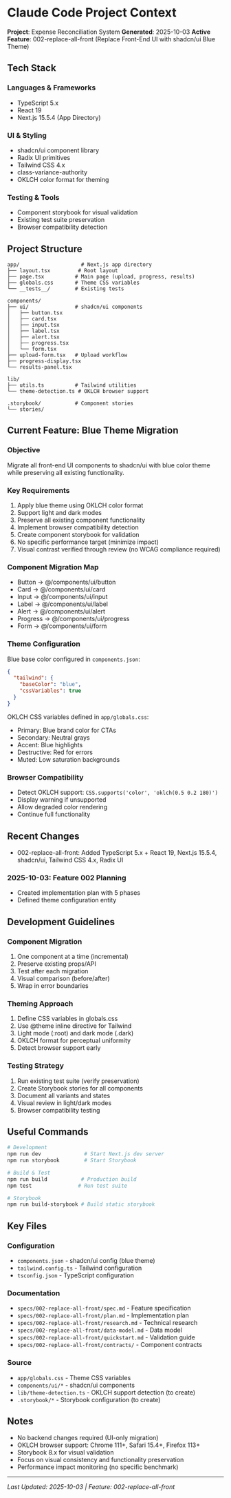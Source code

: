 # Claude Code Project Context

**Project**: Expense Reconciliation System
**Generated**: 2025-10-03
**Active Feature**: 002-replace-all-front (Replace Front-End UI with shadcn/ui Blue Theme)

## Tech Stack

### Languages & Frameworks
- TypeScript 5.x
- React 19
- Next.js 15.5.4 (App Directory)

### UI & Styling
- shadcn/ui component library
- Radix UI primitives
- Tailwind CSS 4.x
- class-variance-authority
- OKLCH color format for theming

### Testing & Tools
- Component storybook for visual validation
- Existing test suite preservation
- Browser compatibility detection

## Project Structure

```
app/                    # Next.js app directory
├── layout.tsx         # Root layout
├── page.tsx          # Main page (upload, progress, results)
├── globals.css       # Theme CSS variables
└── __tests__/        # Existing tests

components/
├── ui/               # shadcn/ui components
│   ├── button.tsx
│   ├── card.tsx
│   ├── input.tsx
│   ├── label.tsx
│   ├── alert.tsx
│   ├── progress.tsx
│   └── form.tsx
├── upload-form.tsx   # Upload workflow
├── progress-display.tsx
└── results-panel.tsx

lib/
├── utils.ts          # Tailwind utilities
└── theme-detection.ts # OKLCH browser support

.storybook/           # Component stories
└── stories/
```

## Current Feature: Blue Theme Migration

### Objective
Migrate all front-end UI components to shadcn/ui with blue color theme while preserving all existing functionality.

### Key Requirements
1. Apply blue theme using OKLCH color format
2. Support light and dark modes
3. Preserve all existing component functionality
4. Implement browser compatibility detection
5. Create component storybook for validation
6. No specific performance target (minimize impact)
7. Visual contrast verified through review (no WCAG compliance required)

### Component Migration Map
- Button → @/components/ui/button
- Card → @/components/ui/card
- Input → @/components/ui/input
- Label → @/components/ui/label
- Alert → @/components/ui/alert
- Progress → @/components/ui/progress
- Form → @/components/ui/form

### Theme Configuration
Blue base color configured in `components.json`:
```json
{
  "tailwind": {
    "baseColor": "blue",
    "cssVariables": true
  }
}
```

OKLCH CSS variables defined in `app/globals.css`:
- Primary: Blue brand color for CTAs
- Secondary: Neutral grays
- Accent: Blue highlights
- Destructive: Red for errors
- Muted: Low saturation backgrounds

### Browser Compatibility
- Detect OKLCH support: `CSS.supports('color', 'oklch(0.5 0.2 180)')`
- Display warning if unsupported
- Allow degraded color rendering
- Continue full functionality

## Recent Changes
- 002-replace-all-front: Added TypeScript 5.x + React 19, Next.js 15.5.4, shadcn/ui, Tailwind CSS 4.x, Radix UI

### 2025-10-03: Feature 002 Planning
- Created implementation plan with 5 phases
- Defined theme configuration entity

## Development Guidelines

### Component Migration
1. One component at a time (incremental)
2. Preserve existing props/API
3. Test after each migration
4. Visual comparison (before/after)
5. Wrap in error boundaries

### Theming Approach
1. Define CSS variables in globals.css
2. Use @theme inline directive for Tailwind
3. Light mode (:root) and dark mode (.dark)
4. OKLCH format for perceptual uniformity
5. Detect browser support early

### Testing Strategy
1. Run existing test suite (verify preservation)
2. Create Storybook stories for all components
3. Document all variants and states
4. Visual review in light/dark modes
5. Browser compatibility testing

## Useful Commands

```bash
# Development
npm run dev              # Start Next.js dev server
npm run storybook        # Start Storybook

# Build & Test
npm run build           # Production build
npm test               # Run test suite

# Storybook
npm run build-storybook # Build static storybook
```

## Key Files

### Configuration
- `components.json` - shadcn/ui config (blue theme)
- `tailwind.config.ts` - Tailwind configuration
- `tsconfig.json` - TypeScript configuration

### Documentation
- `specs/002-replace-all-front/spec.md` - Feature specification
- `specs/002-replace-all-front/plan.md` - Implementation plan
- `specs/002-replace-all-front/research.md` - Technical research
- `specs/002-replace-all-front/data-model.md` - Data model
- `specs/002-replace-all-front/quickstart.md` - Validation guide
- `specs/002-replace-all-front/contracts/` - Component contracts

### Source
- `app/globals.css` - Theme CSS variables
- `components/ui/*` - shadcn/ui components
- `lib/theme-detection.ts` - OKLCH support detection (to create)
- `.storybook/*` - Storybook configuration (to create)

## Notes

- No backend changes required (UI-only migration)
- OKLCH browser support: Chrome 111+, Safari 15.4+, Firefox 113+
- Storybook 8.x for visual validation
- Focus on visual consistency and functionality preservation
- Performance impact monitoring (no specific benchmark)

---
*Last Updated: 2025-10-03 | Feature: 002-replace-all-front*
